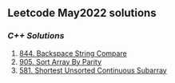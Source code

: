 ## Leetcode May2022 solutions

### <em> C++ Solutions </em>
1. [844. Backspace String Compare](/May2022/C%2B%2B/backspaceStrCmp.cpp) 
2. [905. Sort Array By Parity](/May2022/C%2B%2B/905.md)
3. [581. Shortest Unsorted Continuous Subarray](/May2022/C%2B%2B/shortUnsortedContinuousSubarr.cpp)




